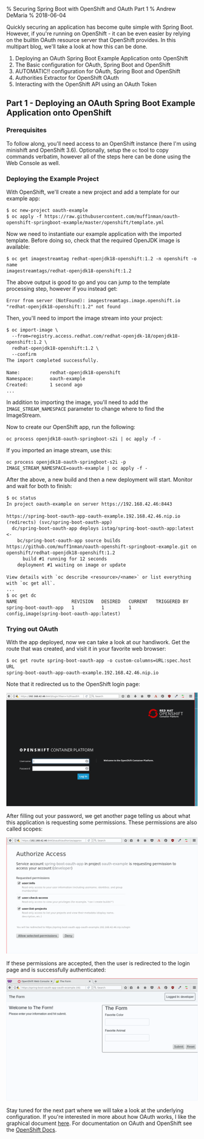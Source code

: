 % Securing Spring Boot with OpenShift and OAuth Part 1
% Andrew DeMaria
% 2018-06-04

Quickly securing an application has become quite simple with Spring Boot.
However, if you're running on OpenShift - it can be even easier by relying on
the builtin OAuth resource server that OpenShift provides. In this multipart blog,
we'll take a look at how this can be done.

1. Deploying an OAuth Spring Boot Example Application onto OpenShift
2. The Basic configuration for OAuth, Spring Boot and OpenShift
3. AUTOMATIC!! configuration for OAuth, Spring Boot and OpenShift
4. Authorities Extractor for OpenShift OAuth
5. Interacting with the OpenShift API using an OAuth Token

## Part 1 - Deploying an OAuth Spring Boot Example Application onto OpenShift

### Prerequisites
To follow along, you'll need access to an OpenShift instance (here I'm using
minishift and OpenShift 3.6). Optionally, setup the `oc` tool to copy commands verbatim, however
all of the steps here can be done using the Web Console as well.

### Deploying the Example Project

With OpenShift, we'll create a new project and add a template for our example app:

```
$ oc new-project oauth-example
$ oc apply -f https://raw.githubusercontent.com/muff1nman/oauth-openshift-springboot-example/master/openshift/template.yml
```

Now we need to instantiate our example application with the imported template. Before doing so, check that the required
OpenJDK image is available:

```
$ oc get imagestreamtag redhat-openjdk18-openshift:1.2 -n openshift -o name
imagestreamtags/redhat-openjdk18-openshift:1.2
```

The above output is good to go and you can jump to the template processing step, however if you instead get:

```
Error from server (NotFound): imagestreamtags.image.openshift.io "redhat-openjdk18-openshift:1.2" not found
```

Then, you'll need to import the image stream into your project:

```
$ oc import-image \
  --from=registry.access.redhat.com/redhat-openjdk-18/openjdk18-openshift:1.2 \
  redhat-openjdk18-openshift:1.2 \
  --confirm
The import completed successfully.

Name:			redhat-openjdk18-openshift
Namespace:		oauth-example
Created:		1 second ago
...
```

In addition to importing the image, you'll need to add the `IMAGE_STREAM_NAMESPACE` parameter to change
where to find the ImageStream.

Now to create our OpenShift app, run the following:

```
oc process openjdk18-oauth-springboot-s2i | oc apply -f -
```

If you imported an image stream, use this:

```
oc process openjdk18-oauth-springboot-s2i -p IMAGE_STREAM_NAMESPACE=oauth-example | oc apply -f -
```

After the above, a new build and then a new deployment will start. Monitor and wait for both to finish:

```
$ oc status
In project oauth-example on server https://192.168.42.46:8443

https://spring-boot-oauth-app-oauth-example.192.168.42.46.nip.io (redirects) (svc/spring-boot-oauth-app)
  dc/spring-boot-oauth-app deploys istag/spring-boot-oauth-app:latest <-
    bc/spring-boot-oauth-app source builds https://github.com/muff1nman/oauth-openshift-springboot-example.git on openshift/redhat-openjdk18-openshift:1.2
      build #1 running for 12 seconds
    deployment #1 waiting on image or update

View details with `oc describe <resource>/<name>` or list everything with `oc get all`.
...
$ oc get dc
NAME                    REVISION   DESIRED   CURRENT   TRIGGERED BY
spring-boot-oauth-app   1          1         1         config,image(spring-boot-oauth-app:latest)
```

### Trying out OAuth

With the app deployed, now we can take a look at our handiwork. Get the route that was created, and visit it in your
favorite web browser:

```
$ oc get route spring-boot-oauth-app -o custom-columns=URL:spec.host
URL
spring-boot-oauth-app-oauth-example.192.168.42.46.nip.io
```

Note that it redirected us to the OpenShift login page:

![OAuth Prompt](images/oauth-prompt-1.png)

After filling out your password, we get another page telling us about what this application is requesting some
permissions. These permissions are also called scopes:

![Permissions OAuth Prompt](images/oauth-prompt-2.png)

If these permissions are accepted, then the user is redirected to the login page and is successfully authenticated:

![OAuth Protected Form](images/oauth-form.png)

Stay tuned for the next part where we will take a look at the underlying configuration. If you're interested in more
about how OAuth works, I like the graphical document [here][2]. For documentation on OAuth and OpenShift see the
[OpenShift Docs][1].

[1]: https://docs.openshift.com/container-platform/3.6/architecture/additional_concepts/authentication.html#oauth
[2]: https://docs.oracle.com/cd/E50612_01/doc.11122/oauth_guide/content/oauth_flows.html
